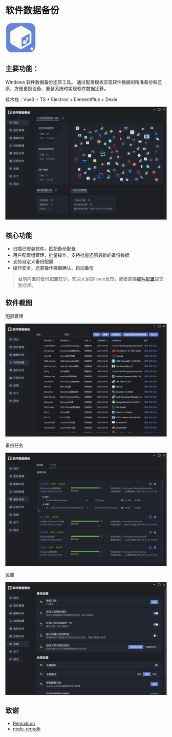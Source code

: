 # 软件数据备份

 ![alt icon](./doc/logo/logo-128.png)

## 主要功能：

Windows 软件数据备份还原工具。
通过配置模板实现软件数据的精准备份和还原，方便更换设备、重装系统时实现软件数据迁移。

技术栈：Vue3 + TS + Electron + ElementPlus + Dexie

![alt icon](./doc/screenshots/home2.png)

## 核心功能

- 扫描已安装软件，匹配备份配置
- 用户配置组管理，批量操作，支持批量还原最新的备份数据
- 支持自定义备份配置
- 操作安全，还原操作弹窗确认、自动备份

> 目前内置的备份配置较少，欢迎大家提issue反馈，或者直接[编写配置](./doc/dev/备份配置的编写.md)提交到仓库。

## 软件截图

配置管理

![alt icon](./doc/screenshots/myconfig2.png)

备份任务

![alt icon](./doc/screenshots/task2.png)

设置

![alt icon](./doc/screenshots/settings2.png)


## 致谢

- [RemixIcon](https://github.com/Remix-Design/RemixIcon)
- [node-regedit](https://github.com/kessler/node-regedit)
